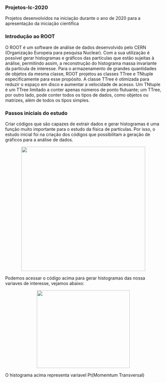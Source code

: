 ### Projetos-Ic-2020
Projetos desenvolvidos na iniciação durante o ano de 2020 para a apresentação da iniciação cientifica

### Introdução ao ROOT
 O ROOT é um software de análise de dados desenvolvido pelo CERN (Organização Europeia para pesquisa Nuclear). 
 Com a sua utilização é possível gerar histogramas e gráficos das partículas que estão sujeitas à análise, permitindo assim, a reconstrução do histograma massa invariante da partícula de interesse.
 Para o armazenamento de grandes quantidades de objetos da mesma classe, ROOT projetou as classes TTree e TNtuple especificamente para esse propósito. 
 A classe TTree é otimizada para reduzir o espaço em disco e aumentar a velocidade de acesso. Um TNtuple é um TTree limitado a conter apenas números de ponto flutuante; 
 um TTree, por outro lado, pode conter todos os tipos de dados, como objetos ou matrizes, além de todos os tipos simples.
 
### Passos iniciais do estudo

Criar códigos que são capazes de extrair dados e  gerar histogramas é uma função muito importante para o estudo da física de partículas. Por isso, o estudo inicial foi na criação dos 
códigos que possibilitam a geração de gráficos para a análise de dados.


<p align="center">
  <img width="400" height="400" src= "https://user-images.githubusercontent.com/62472486/97094186-e2880500-1628-11eb-887d-b417e1750433.png">
</p>
                                                             

Podemos acessar o código acima para gerar histogramas das nossa variaves de interesse, vejamos abaixo:


<p align="center">
  <img width="300" height="250" src= "https://user-images.githubusercontent.com/62472486/97369067-edda6b00-188a-11eb-985b-c10c2fb1180d.jpg">
</p>
 
O histograma acima representa  variavel Pt(Momemtum Transversal)
                                                             





